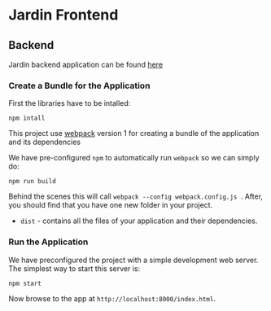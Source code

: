 # Jardin Frontend

## Backend
Jardin backend application can be found [here](https://github.com/isterev/jardin-backend)

### Create a Bundle for the Application

First the libraries have to be intalled:

```
npm intall
```

This project use [webpack](https://github.com/webpack/webpack) version 1 for creating a bundle of the application and its dependencies

We have pre-configured `npm` to automatically run `webpack` so we can simply do:

```
npm run build
```

Behind the scenes this will call `webpack --config webpack.config.js `.  After, you should find that you have one new folder in your project.

* `dist` - contains all the files of your application and their dependencies.

### Run the Application

We have preconfigured the project with a simple development web server.  The simplest way to start
this server is:

```
npm start
```

Now browse to the app at `http://localhost:8000/index.html`.